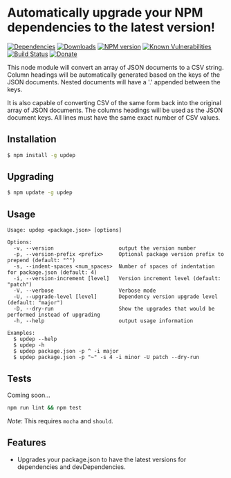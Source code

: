 # Automatically upgrade your NPM dependencies to the latest version!

[![Dependencies](https://img.shields.io/david/mrodrig/updep.svg?style=flat-square)](https://www.npmjs.org/package/updep)
[![Downloads](http://img.shields.io/npm/dm/updep.svg)](https://www.npmjs.org/package/updep)
[![NPM version](https://img.shields.io/npm/v/updep.svg)](https://www.npmjs.org/package/updep)
[![Known Vulnerabilities](https://snyk.io/test/npm/updep/badge.svg)](https://snyk.io/test/npm/updep)
[![Build Status](https://travis-ci.org/mrodrig/updep.svg?branch=master)](https://travis-ci.org/mrodrig/updep)
[![Donate](https://img.shields.io/badge/Donate-PayPal-green.svg)](https://www.paypal.com/cgi-bin/webscr?cmd=_donations&business=rodrigues.mi%40husky.neu.edu&item_name=Open+Source+Software+Development+-+Node+Modules&currency_code=USD&source=url)

This node module will convert an array of JSON documents to a CSV string.
Column headings will be automatically generated based on the keys of the JSON documents. Nested documents will have a '.' appended between the keys.

It is also capable of converting CSV of the same form back into the original array of JSON documents.
The columns headings will be used as the JSON document keys.  All lines must have the same exact number of CSV values.

## Installation

```bash
$ npm install -g updep
```

## Upgrading
```bash
$ npm update -g updep
```

## Usage

```
Usage: updep <package.json> [options]

Options:
  -v, --version                     output the version number
  -p, --version-prefix <prefix>     Optional package version prefix to prepend (default: "^")
  -s, --indent-spaces <num_spaces>  Number of spaces of indentation for package.json (default: 4)
  -i, --version-increment [level]   Version increment level (default: "patch")
  -V, --verbose                     Verbose mode
  -U, --upgrade-level [level]       Dependency version upgrade level (default: "major")
  -D, --dry-run                     Show the upgrades that would be performed instead of upgrading
  -h, --help                        output usage information

Examples:
  $ updep --help
  $ updep -h
  $ updep package.json -p ^ -i major
  $ updep package.json -p "~" -s 4 -i minor -U patch --dry-run
```


## Tests

Coming soon...

```bash
npm run lint && npm test
```

_Note_: This requires `mocha` and `should`.

## Features

- Upgrades your package.json to have the latest versions for dependencies and devDependencies.
